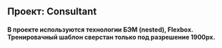 ## Проект: Consultant

#### В проекте используются технологии БЭМ (nested), Flexbox. Тренировачный шаблон сверстан только под разрешение 1900px.
